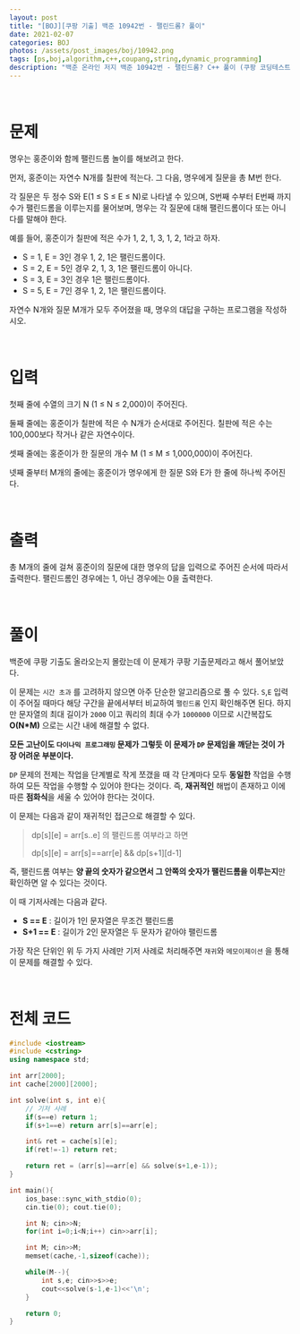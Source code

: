 ```yaml
---
layout: post
title: "[BOJ][쿠팡 기출] 백준 10942번 - 팰린드롬? 풀이"
date: 2021-02-07
categories: BOJ
photos: /assets/post_images/boj/10942.png
tags: [ps,boj,algorithm,c++,coupang,string,dynamic_programming]
description: "백준 온라인 저지 백준 10942번 - 팰린드롬? C++ 풀이 (쿠팡 코딩테스트 기출)"
---
```


<br>

# 문제

명우는 홍준이와 함께 팰린드롬 놀이를 해보려고 한다.

먼저, 홍준이는 자연수 N개를 칠판에 적는다. 그 다음, 명우에게 질문을 총 M번 한다.

각 질문은 두 정수 S와 E(1 ≤ S ≤ E ≤ N)로 나타낼 수 있으며, S번째 수부터 E번째 까지 수가 팰린드롬을 이루는지를 물어보며, 명우는 각 질문에 대해 팰린드롬이다 또는 아니다를 말해야 한다.

예를 들어, 홍준이가 칠판에 적은 수가 1, 2, 1, 3, 1, 2, 1라고 하자.

- S = 1, E = 3인 경우 1, 2, 1은 팰린드롬이다.
- S = 2, E = 5인 경우 2, 1, 3, 1은 팰린드롬이 아니다.
- S = 3, E = 3인 경우 1은 팰린드롬이다.
- S = 5, E = 7인 경우 1, 2, 1은 팰린드롬이다.

자연수 N개와 질문 M개가 모두 주어졌을 때, 명우의 대답을 구하는 프로그램을 작성하시오.

<br>

# 입력

첫째 줄에 수열의 크기 N (1 ≤ N ≤ 2,000)이 주어진다.

둘째 줄에는 홍준이가 칠판에 적은 수 N개가 순서대로 주어진다. 칠판에 적은 수는 100,000보다 작거나 같은 자연수이다.

셋째 줄에는 홍준이가 한 질문의 개수 M (1 ≤ M ≤ 1,000,000)이 주어진다.

넷째 줄부터 M개의 줄에는 홍준이가 명우에게 한 질문 S와 E가 한 줄에 하나씩 주어진다.

<br>

# 출력

총 M개의 줄에 걸쳐 홍준이의 질문에 대한 명우의 답을 입력으로 주어진 순서에 따라서 출력한다. 팰린드롬인 경우에는 1, 아닌 경우에는 0을 출력한다.

<br>

# 풀이

백준에 쿠팡 기출도 올라오는지 몰랐는데 이 문제가 쿠팡 기출문제라고 해서 풀어보았다.

이 문제는 `시간 초과` 를 고려하지 않으면 아주 단순한 알고리즘으로 풀 수 있다.
`S`,`E` 입력이 주어질 때마다 해당 구간을 끝에서부터 비교하여 `팰린드롬` 인지 확인해주면 된다. 하지만 문자열의 최대 길이가 `2000` 이고 쿼리의 최대 수가 `1000000` 이므로 시간복잡도 **O(N*M)** 으로는 시간 내에 해결할 수 없다.

**모든 고난이도 `다이나믹 프로그래밍` 문제가 그렇듯 이 문제가 `DP` 문제임을 깨닫는 것이 가장 어려운 부분이다.**

`DP` 문제의 전제는 작업을 단계별로 작게 쪼갰을 때 각 단계마다 모두 **동일한** 작업을 수행하여 모든 작업을 수행할 수 있어야 한다는 것이다. 즉, **재귀적인** 해법이 존재하고 이에 따른 **점화식**을 세울 수 있어야 한다는 것이다.

이 문제는 다음과 같이 재귀적인 접근으로 해결할 수 있다.

> dp[s][e] = arr[s..e] 의 팰린드롬 여부라고 하면
> 
> dp[s][e] = arr[s]==arr[e] && dp[s+1][d-1]

즉, 팰린드롬 여부는 **양 끝의 숫자가 같으면서 그 안쪽의 숫자가 팰린드롬을 이루는지**만 확인하면 알 수 있다는 것이다.

이 때 기저사례는 다음과 같다.

- **S == E** : 길이가 1인 문자열은 무조건 팰린드롬
- **S+1 == E** : 길이가 2인 문자열은 두 문자가 같아야 팰린드롬

가장 작은 단위인 위 두 가지 사례만 기저 사례로 처리해주면 `재귀`와 `메모이제이션` 을 통해 이 문제를 해결할 수 있다.

<br>

# 전체 코드

```c++
#include <iostream>
#include <cstring>
using namespace std;

int arr[2000];
int cache[2000][2000];

int solve(int s, int e){
    // 기저 사례
    if(s==e) return 1;
    if(s+1==e) return arr[s]==arr[e];

    int& ret = cache[s][e];
    if(ret!=-1) return ret;

    return ret = (arr[s]==arr[e] && solve(s+1,e-1));
}

int main(){
    ios_base::sync_with_stdio(0);
    cin.tie(0); cout.tie(0);

    int N; cin>>N;
    for(int i=0;i<N;i++) cin>>arr[i];

    int M; cin>>M;
    memset(cache,-1,sizeof(cache));

    while(M--){
        int s,e; cin>>s>>e;
        cout<<solve(s-1,e-1)<<'\n';
    }

    return 0;
}
```




